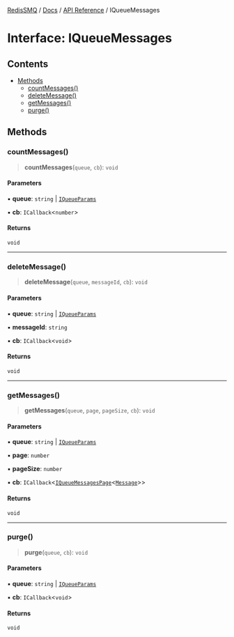 [RedisSMQ](../../../README.md) / [Docs](../../README.md) / [API Reference](../README.md) / IQueueMessages

# Interface: IQueueMessages

## Contents

- [Methods](IQueueMessages.md#methods)
  - [countMessages()](IQueueMessages.md#countmessages)
  - [deleteMessage()](IQueueMessages.md#deletemessage)
  - [getMessages()](IQueueMessages.md#getmessages)
  - [purge()](IQueueMessages.md#purge)

## Methods

### countMessages()

> **countMessages**(`queue`, `cb`): `void`

#### Parameters

▪ **queue**: `string` | [`IQueueParams`](IQueueParams.md)

▪ **cb**: `ICallback`<`number`>

#### Returns

`void`

***

### deleteMessage()

> **deleteMessage**(`queue`, `messageId`, `cb`): `void`

#### Parameters

▪ **queue**: `string` | [`IQueueParams`](IQueueParams.md)

▪ **messageId**: `string`

▪ **cb**: `ICallback`<`void`>

#### Returns

`void`

***

### getMessages()

> **getMessages**(`queue`, `page`, `pageSize`, `cb`): `void`

#### Parameters

▪ **queue**: `string` | [`IQueueParams`](IQueueParams.md)

▪ **page**: `number`

▪ **pageSize**: `number`

▪ **cb**: `ICallback`<[`IQueueMessagesPage`](IQueueMessagesPage.md)<[`Message`](../classes/Message.md)>>

#### Returns

`void`

***

### purge()

> **purge**(`queue`, `cb`): `void`

#### Parameters

▪ **queue**: `string` | [`IQueueParams`](IQueueParams.md)

▪ **cb**: `ICallback`<`void`>

#### Returns

`void`

